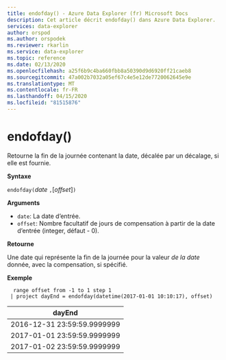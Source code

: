 ```yaml
---
title: endofday() - Azure Data Explorer (fr) Microsoft Docs
description: Cet article décrit endofday() dans Azure Data Explorer.
services: data-explorer
author: orspod
ms.author: orspodek
ms.reviewer: rkarlin
ms.service: data-explorer
ms.topic: reference
ms.date: 02/13/2020
ms.openlocfilehash: a25f6b9c4ba660fbb8a50390d9d6920ff21caeb8
ms.sourcegitcommit: 47a002b7032a05ef67c4e5e12de7720062645e9e
ms.translationtype: MT
ms.contentlocale: fr-FR
ms.lasthandoff: 04/15/2020
ms.locfileid: "81515876"
---
```

# <a name="endofday"></a>endofday()

Retourne la fin de la journée contenant la date, décalée par un décalage, si elle est fournie.

**Syntaxe**

`endofday(`*date* `,`[*offset*]`)`

**Arguments**

* `date`: La date d’entrée.
* `offset`: Nombre facultatif de jours de compensation à partir de la date d’entrée (integer, défaut - 0).

**Retourne**

Une date qui représente la fin de la journée pour la valeur *de la date* donnée, avec la compensation, si spécifié.

**Exemple**

```kusto
  range offset from -1 to 1 step 1
 | project dayEnd = endofday(datetime(2017-01-01 10:10:17), offset) 
```

|dayEnd|
|---|
|2016-12-31 23:59:59.9999999|
|2017-01-01 23:59:59.9999999|
|2017-01-02 23:59:59.9999999|